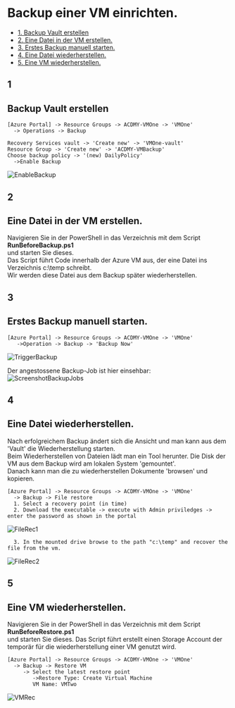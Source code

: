 # Backup einer VM einrichten. #

* [1. Backup Vault erstellen](#1)
* [2. Eine Datei in der VM erstellen.](#2)
* [3. Erstes Backup manuell starten.](#3)
* [4. Eine Datei wiederherstellen.](#4)
* [5. Eine VM wiederherstellen.](#5)

## 1
## Backup Vault erstellen
```
[Azure Portal] -> Resource Groups -> ACDMY-VMOne -> 'VMOne' 
  -> Operations -> Backup

Recovery Services vault -> 'Create new' -> 'VMOne-vault'
Resource Group -> 'Create new' -> 'ACDMY-VMBackup'
Choose backup policy -> '(new) DailyPolicy'
  ->Enable Backup
```
![EnableBackup](https://github.com/bfrankMS/IaaS-ACDMY/blob/master/Labs/%C3%9Cbung%204/EnableBackup.PNG)

## 2
## Eine Datei in der VM erstellen.
Navigieren Sie in der PowerShell in das Verzeichnis mit dem Script **RunBeforeBackup.ps1**  
und starten Sie dieses.  
Das Script führt Code innerhalb der Azure VM aus, der eine Datei ins Verzeichnis c:\temp schreibt.  
Wir werden diese Datei aus dem Backup später wiederherstellen.

## 3 
## Erstes Backup manuell starten.
```
[Azure Portal] -> Resource Groups -> ACDMY-VMOne -> 'VMOne'
   ->Operation -> Backup -> 'Backup Now'
```
![TriggerBackup](https://github.com/bfrankMS/IaaS-ACDMY/blob/master/Labs/%C3%9Cbung%204/TriggerBackupNJobs.PNG)

Der angestossene Backup-Job ist hier einsehbar:  
![ScreenshotBackupJobs](https://github.com/bfrankMS/IaaS-ACDMY/blob/master/Labs/%C3%9Cbung%204/BackupJob.PNG)

## 4
## Eine Datei wiederherstellen.
Nach erfolgreichem Backup ändert sich die Ansicht und man kann aus dem 'Vault' die Wiederherstellung starten.  
Beim Wiederherstellen von Dateien lädt man ein Tool herunter. Die Disk der VM aus dem Backup wird am lokalen System 'gemountet'.  
Danach kann man die zu wiederherstellen Dokumente 'browsen' und kopieren.
```
[Azure Portal] -> Resource Groups -> ACDMY-VMOne -> 'VMOne'
  -> Backup -> File restore 
  1. Select a recovery point (in time)
  2. Download the executable -> execute with Admin priviledges -> enter the password as shown in the portal
```
![FileRec1](https://github.com/bfrankMS/IaaS-ACDMY/blob/master/Labs/%C3%9Cbung%204/FileRecovery1.PNG)
```
  3. In the mounted drive browse to the path "c:\temp" and recover the file from the vm.
```
![FileRec2](https://github.com/bfrankMS/IaaS-ACDMY/blob/master/Labs/%C3%9Cbung%204/FileRecovery2.PNG)


## 5 
## Eine VM wiederherstellen.
Navigieren Sie in der PowerShell in das Verzeichnis mit dem Script **RunBeforeRestore.ps1**  
und starten Sie dieses.
Das Script führt erstellt einen Storage Account der temporär für die wiederherstellung einer VM genutzt wird.
```
[Azure Portal] -> Resource Groups -> ACDMY-VMOne -> 'VMOne'
  -> Backup -> Restore VM
     -> Select the latest restore point
        ->Restore Type: Create Virtual Machine
        VM Name: VMTwo
```
![VMRec](https://github.com/bfrankMS/IaaS-ACDMY/blob/master/Labs/%C3%9Cbung%204/VMRecovery.PNG)